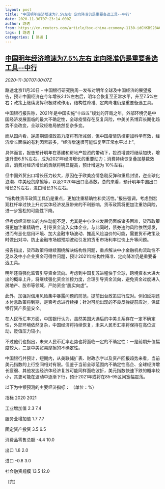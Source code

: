 ```yaml
---
layout: post
title: "中国明年经济增速为7.5%左右 定向降准仍是重要备选工具--中行"
date: 2020-11-30T07:23:14.000Z
author: 路透
from: https://cn.reuters.com/article/boc-china-economy-1130-idCNKBS28A0JV
tags: [ 路透 ]
categories: [ 路透 ]
---
```

<!--1606720994000-->
[中国明年经济增速为7.5%左右 定向降准仍是重要备选工具--中行](https://cn.reuters.com/article/boc-china-economy-1130-idCNKBS28A0JV)
------

<div>
<div><i>2020-11-30T07:00:07Z</i></div><p>路透北京11月30日 - 中国银行研究院周一发布对明年全球及中国经济的展望报告，预计中国经济在今年增长2.1%左右后，明年会恢复至正常水平，升至7.5%左右；政策上继续发挥积极财政作用，结构性降准、定向降准仍是重要备选工具。</p><p>中国银行报告称，2021年是中国实施“十四五”规划的开局之年，外部环境仍是中国经济发展面临的最大不确定性，全球疫情存在反复风险，中美关系博弈长期化趋势不会改变，全球政经格局依然复杂多变。</p><p>而从国内看，逆周期调控政策力度将有所减弱，但中国疫情防控更加科学有效，经济增长面临的有利因素较多，“经济增速很可能恢复至正常水平以上”。</p><p>具体而言，报告预计明年在基建和房地产投资的带动下，投资增速将继续加快，增速升至6.5%左右，成为2021年经济增长的重要动力；消费持续恢复叠加基数效应，消费对经济增长的贡献将明显提高，预计增速为 10%左右。</p><p>但中国外贸出口增长压力较大，原因在于欧美疫情急剧反弹和重启封锁，逆全球化浪潮、中美经贸摩擦等，以及2020年出口高基数。总的来看，预计明年中国出口增长2%左右，进口增长3%左右。</p><p>“结构性货币政策工具仍是重点，更加注重精确性和灵活性。”报告强调，考虑到宏观杠杆率过快上升对实体经济发展带来的不利影响，货币政策将更加注重防风险，进一步宽松的可能性下降。</p><p>但考虑经济增长的内生动能不足，尤其是中小企业发展仍面临诸多困难，货币政策将更加注重精确性，引导资金流入实体企业。与此同时，债券违约风险依然频发，进而有恶化信用环境、加大金融市场波动、推高风险溢价的可能，需要货币政策及时做出对冲，防止金融市场超预期波动引发的货币市场利率过快上升等问题。</p><p>报告指出，货币政策将继续围绕解决结构性问题，重点解决中小金融机构流动性不足以及中小企业资金可得性问题，预计2021年结构性降准、定向降准仍是重要备选工具。</p><p>明年还将强化监管引导资金流向。考虑到中国复苏进程快于全球，跨境资本大进大出的概率上升，将继续强化资金监控力度，合理引导资金流向，避免资金过度进入房地产、股市等领域，严防资金“脱实向虚”。</p><p>此外，加强对信用风险集中暴露问题的防范，提前出台政策进行应对。例如延期还本付息政策将到期，是否考虑进行续接；针对可能出现的不良反弹提前应对，保证银行资产质量安全。</p><p>在人民币汇率方面，中国银行认为，虽然美国大选后的中美关系存在一定不确定性，外部环境依然复杂，中国经济将持续恢复，未来人民币汇率将保持在高位波动，贬值压力较小。</p><p>不过他们也指出，未来人民币汇率走势也将面临一定的不确定性：一是前期升值幅度较大，二是中美贸易摩擦的不确定性。</p><p>中国银行并预计，短期内，从美联储扩表、财政赤字以及资产回报趋势来看，当前美元指数的上行空间相对有限。但鉴于当前全球范围内不确定性高企、全球经济增长疲弱、其他发达经济体经济复苏可能同样面临波折，美元指数快速下跌的概率较小，其更可能在波动中逐渐下行，预计2021年或将在85-95区间宽幅震荡。</p><p>以下为中银预测的主要经济指标： （单位：%）</p><p>指标 2020 2021</p><p>工业增加值 2.3 7.4</p><p>服务业增加值 1.7 7.7</p><p>固定资产投资 3.5 6.5</p><p>消费品零售总额 -4.4 10.0</p><p>出口 1.8 2.0</p><p>进口 -0.8 3.0</p><p>社会融资规模 13.5 12.0</p><p>（完）</p>
</div>
